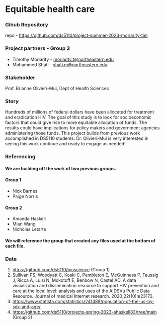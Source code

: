 # Equitable health care

### Gihub Repository

repo - https://github.com/ds5110/project-summer-2023-moriarity-tim

### Project partners - Group 3

* Timothy Moriarity - moriarity.t@northeastern.edu
* Mohammed Shati - shati.m@northeastern.edu


### Stakeholder

Prof. Brianne Olivieri-Mui, Dept of Health Sciences

### Story

Hundreds of millions of federal dollars have been allocated for treatment and eradication HIV. The goal of this study is to look for socioeconomic factors that could give rise to more equitable allocation of funds. The results could have implications for policy makers and government agencies administering those funds. This project builds from previous work accomplished in DS5110 students. Dr. Olivieri-Mui is very interested in seeing this work continue and ready to engage as needed!

### Referencing

#### We are building off the work of two previous groups.
#### Group 1
* Nick Barnes
* Paige Norris
#### Group 2
* Amanda Haskell
* Mian Wang
* Nicholas Letarte

#### We will reference the group that created any files used at the bottom of each file.

### Data

1.	https://github.com/ds5110/bioscience  (Group 1)
2.	Sullivan PS, Woodyatt C, Koski C, Pembleton E, McGuinness P, Taussig J, Ricca A, Luisi N, Mokotoff E, Benbow N, Castel AD. A data visualization and dissemination resource to support HIV prevention and care at the local level: analysis and uses of the AIDSVu Public Data Resource. Journal of medical Internet research. 2020;22(10):e23173.
3.	https://www.statista.com/statistics/241488/population-of-the-us-by-sex-and-age/
4.  https://github.com/ds5110/projects-spring-2023-ahaskell83/tree/main  (Group 2)